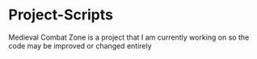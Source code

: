 # Project-Scripts

Medieval Combat Zone is a project that I am currently working on so the code may be improved or changed entirely
